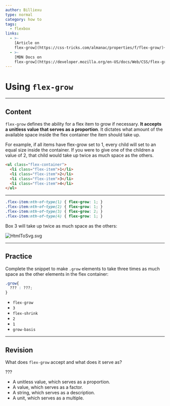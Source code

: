 ```yaml
---
author: Billiexu
type: normal
category: how to
tags:
  - flexbox
links:
  - >-
    [Article on
    flex-grow](https://css-tricks.com/almanac/properties/f/flex-grow/){article}
  - >-
    [MDN Docs on
    flex-grow](https://developer.mozilla.org/en-US/docs/Web/CSS/flex-grow){documentation}
---
```


# Using `flex-grow`


---

## Content

`flex-grow` defines the ability for a flex item to grow if necessary. **It accepts a unitless value that serves as a proportion**. It dictates what amount of the available space inside the flex container the item should take up.

For example, if all items have flex-grow set to 1, every child will set to an equal size inside the container. If you were to give one of the children a value of 2, that child would take up twice as much space as the others.

```html
<ul class="flex-container">
  <li class="flex-item">1</li>
  <li class="flex-item">2</li>
  <li class="flex-item">3</li>
  <li class="flex-item">4</li>
</ul>

```

---

```css
.flex-item:nth-of-type(1) { flex-grow: 1; }
.flex-item:nth-of-type(2) { flex-grow: 1; }
.flex-item:nth-of-type(3) { flex-grow: 2; }
.flex-item:nth-of-type(4) { flex-grow: 1; }

```

Box 3 will take up twice as much space as the others:

![HtmlToSvg.svg](https://img.enkipro.com/67180b8d7914f3f62f6db71d66cd21e9.png)


---

## Practice

Complete the snippet to make `.grow` elements to take three times as much space as the other elements in the flex container:

```css
.grow{
  ??? : ???;
}
```

- `flex-grow`
- `3`
- `flex-shrink`
- `2`
- `1`
- `grow-basis`


---

## Revision

What does `flex-grow` accept and what does it serve as?

???

- A unitless value, which serves as a proportion.
- A value, which serves as a factor.
- A string, which serves as a description.
- A unit, which serves as a multiple.
